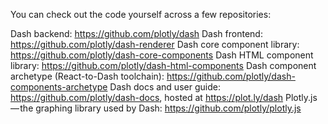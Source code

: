 You can check out the code yourself across a few repositories:

Dash backend: https://github.com/plotly/dash
Dash frontend: https://github.com/plotly/dash-renderer
Dash core component library: https://github.com/plotly/dash-core-components
Dash HTML component library: https://github.com/plotly/dash-html-components
Dash component archetype (React-to-Dash toolchain): https://github.com/plotly/dash-components-archetype
Dash docs and user guide: https://github.com/plotly/dash-docs, hosted at https://plot.ly/dash
Plotly.js — the graphing library used by Dash: https://github.com/plotly/plotly.js
